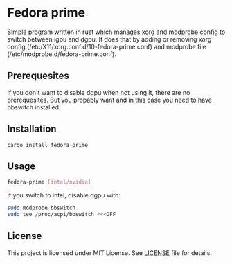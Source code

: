 # Fedora prime

Simple program written in rust which manages xorg and modprobe config to switch
between igpu and dgpu. It does that by adding or removing xorg config
(/etc/X11/xorg.conf.d/10-fedora-prime.conf) and modprobe file
(/etc/modprobe.d/fedora-prime.conf).

## Prerequesites

If you don't want to disable dgpu when not using it, there are no prerequesites.
But you propably want and in this case you need to have bbswitch installed.

## Installation

```
cargo install fedora-prime
```

## Usage

```sh
fedora-prime [intel/nvidia]
```

If you switch to intel, disable dgpu with:

```sh
sudo modprobe bbswitch
sudo tee /proc/acpi/bbswitch <<<OFF
```

## License

This project is licensed under MIT License. See [LICENSE](LICENSE) file for
details.
